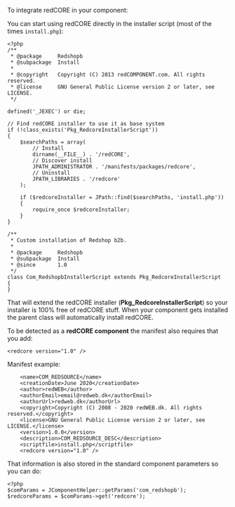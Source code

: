 To integrate redCORE in your component:

You can start using redCORE directly in the installer script (most of the times `install.php`):

```
<?php
/**
 * @package     Redshopb
 * @subpackage  Install
 *
 * @copyright   Copyright (C) 2013 redCOMPONENT.com. All rights reserved.
 * @license     GNU General Public License version 2 or later, see LICENSE.
 */

defined('_JEXEC') or die;

// Find redCORE installer to use it as base system
if (!class_exists('Pkg_RedcoreInstallerScript'))
{
	$searchPaths = array(
		// Install
		dirname(__FILE__) . '/redCORE',
		// Discover install
		JPATH_ADMINISTRATOR . '/manifests/packages/redcore',
		// Uninstall
		JPATH_LIBRARIES . '/redcore'
	);

	if ($redcoreInstaller = JPath::find($searchPaths, 'install.php'))
	{
		require_once $redcoreInstaller;
	}
}

/**
 * Custom installation of Redshop b2b.
 *
 * @package     Redshopb
 * @subpackage  Install
 * @since       1.0
 */
class Com_RedshopbInstallerScript extends Pkg_RedcoreInstallerScript
{
}
```

That will extend the redCORE installer (**Pkg_RedcoreInstallerScript**) so your installer is 100% free of redCORE stuff. When your component gets installed the parent class will automatically install redCORE.

To be detected as a **redCORE component** the manifest also requires that you add:

```
<redcore version="1.0" />
```
Manifest example:
```
    <name>COM_REDSOURCE</name>
    <creationDate>June 2020</creationDate>
    <author>redWEB</author>
    <authorEmail>email@redweb.dk</authorEmail>
    <authorUrl>redweb.dk</authorUrl>
    <copyright>Copyright (C) 2008 - 2020 redWEB.dk. All rights reserved.</copyright>
    <license>GNU General Public License version 2 or later, see LICENSE.</license>
    <version>1.0.0</version>
    <description>COM_REDSOURCE_DESC</description>
    <scriptfile>install.php</scriptfile>
    <redcore version="1.0" />
```

That information is also stored in the standard component parameters so you can do:

```
<?php
$comParams = JComponentHelper::getParams('com_redshopb');
$redcoreParams = $comParams->get('redcore');
```